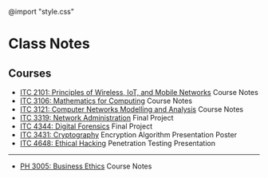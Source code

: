 @import "style.css"
# Class Notes

## Courses
- [ITC 2101: Principles of Wireless, IoT, and Mobile Networks](ITC2101/ITC2101.html) Course Notes
- [ITC 3106: Mathematics for Computing](ITC3106/ITC3106.html) Course Notes
- [ITC 3121: Computer Networks Modelling and Analysis](ITC3121/ITC3121.html) Course Notes
- [ITC 3319: Network Administration](ITC3319/ITC3319.html) Final Project
- [ITC 4344: Digital Forensics](ITC4344/ITC4344.html) Final Project
- [ITC 3431: Cryptography](ITC3431/ITC3431.html) Encryption Algorithm Presentation Poster
- [ITC 4648: Ethical Hacking](ITC4648/ITC4648.html) Penetration Testing Presentation
---
- [PH 3005: Business Ethics](PH3005/PH3005.html) Course Notes
